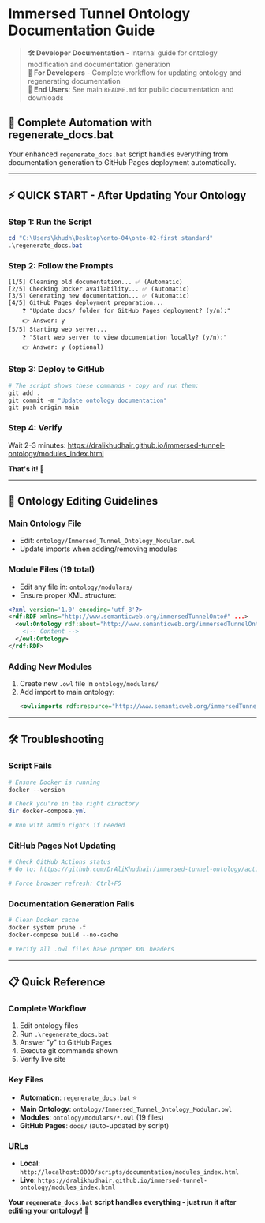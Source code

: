 # Immersed Tunnel Ontology Documentation Guide

> **🛠️ Developer Documentation** - Internal guide for ontology modification and documentation generation  
> **🎯 For Developers** - Complete workflow for updating ontology and regenerating documentation  
> **📖 End Users**: See main `README.md` for public documentation and downloads

## 🚀 **Complete Automation with regenerate_docs.bat**

Your enhanced `regenerate_docs.bat` script handles everything from documentation generation to GitHub Pages deployment automatically.

---

## ⚡ **QUICK START - After Updating Your Ontology**

### **Step 1: Run the Script**
```powershell
cd "C:\Users\khudh\Desktop\onto-04\onto-02-first standard"
.\regenerate_docs.bat
```

### **Step 2: Follow the Prompts**
```
[1/5] Cleaning old documentation... ✅ (Automatic)
[2/5] Checking Docker availability... ✅ (Automatic)  
[3/5] Generating new documentation... ✅ (Automatic)
[4/5] GitHub Pages deployment preparation...
    ❓ "Update docs/ folder for GitHub Pages deployment? (y/n):"
    👉 Answer: y
[5/5] Starting web server...
    ❓ "Start web server to view documentation locally? (y/n):"
    👉 Answer: y (optional)
```

### **Step 3: Deploy to GitHub**
```powershell
# The script shows these commands - copy and run them:
git add .
git commit -m "Update ontology documentation"
git push origin main
```

### **Step 4: Verify**
Wait 2-3 minutes: https://dralikhudhair.github.io/immersed-tunnel-ontology/modules_index.html

**That's it! 🎉**

---

## 📝 **Ontology Editing Guidelines**

### **Main Ontology File**
- Edit: `ontology/Immersed_Tunnel_Ontology_Modular.owl`
- Update imports when adding/removing modules

### **Module Files (19 total)**
- Edit any file in: `ontology/modulars/`
- Ensure proper XML structure:
```xml
<?xml version='1.0' encoding='utf-8'?>
<rdf:RDF xmlns="http://www.semanticweb.org/immersedTunnelOnto#" ...>
  <owl:Ontology rdf:about="http://www.semanticweb.org/immersedTunnelOnto/modulars/[module_name]">
    <!-- Content -->
  </owl:Ontology>
</rdf:RDF>
```

### **Adding New Modules**
1. Create new `.owl` file in `ontology/modulars/`
2. Add import to main ontology:
   ```xml
   <owl:imports rdf:resource="http://www.semanticweb.org/immersedTunnelOnto/modulars/new_module_name"/>
   ```

---

## 🛠️ **Troubleshooting**

### **Script Fails**
```powershell
# Ensure Docker is running
docker --version

# Check you're in the right directory
dir docker-compose.yml

# Run with admin rights if needed
```

### **GitHub Pages Not Updating**
```powershell
# Check GitHub Actions status
# Go to: https://github.com/DrAliKhudhair/immersed-tunnel-ontology/actions

# Force browser refresh: Ctrl+F5
```

### **Documentation Generation Fails**
```powershell
# Clean Docker cache
docker system prune -f
docker-compose build --no-cache

# Verify all .owl files have proper XML headers
```

---

## 📋 **Quick Reference**

### **Complete Workflow**
1. Edit ontology files
2. Run `.\regenerate_docs.bat`
3. Answer "y" to GitHub Pages
4. Execute git commands shown
5. Verify live site

### **Key Files**
- **Automation**: `regenerate_docs.bat` ⭐
- **Main Ontology**: `ontology/Immersed_Tunnel_Ontology_Modular.owl`
- **Modules**: `ontology/modulars/*.owl` (19 files)
- **GitHub Pages**: `docs/` (auto-updated by script)

### **URLs**
- **Local**: `http://localhost:8000/scripts/documentation/modules_index.html`
- **Live**: `https://dralikhudhair.github.io/immersed-tunnel-ontology/modules_index.html`

**Your `regenerate_docs.bat` script handles everything - just run it after editing your ontology!** 🚀 
